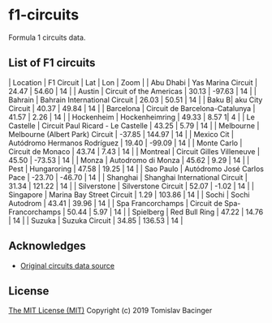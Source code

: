 # f1-circuits

Formula 1 circuits data.

## List of F1 circuits

| Location | F1 Circuit | Lat | Lon | Zoom |
| Abu Dhabi | Yas Marina Circuit | 24.47 | 54.60 | 14 |
| Austin | Circuit of the Americas | 30.13 | -97.63 | 14 |
| Bahrain | Bahrain International Circuit | 26.03 | 50.51 | 14 |
| Baku B| aku City Circuit | 40.37 | 49.84 | 14 |
| Barcelona | Circuit de Barcelona-Catalunya | 41.57 | 2.26 | 14 |
| Hockenheim | Hockenheimring | 49.33 | 8.57 1| 4 |
| Le Castelle | Circuit Paul Ricard - Le Castelle | 43.25 | 5.79 | 14 |
| Melbourne | Melbourne (Albert Park) Circuit | -37.85 | 144.97 | 14 |
| Mexico Cit | Autódromo Hermanos Rodríguez | 19.40 | -99.09 | 14 |
| Monte Carlo | Circuit de Monaco | 43.74 | 7.43 | 14 |
| Montreal | Circuit Gilles Villeneuve | 45.50 | -73.53 | 14 |
| Monza | Autodromo di Monza | 45.62 | 9.29 | 14 |
| Pest | Hungaroring | 47.58 | 19.25 | 14 |
| Sao Paulo | Autódromo José Carlos Pace | -23.70 | -46.70 | 14 |
| Shanghai | Shanghai International Circuit | 31.34 | 121.22 | 14 |
| Silverstone | Silverstone Circuit | 52.07 | -1.02 | 14 |
| Singapore | Marina Bay Street Circuit | 1.29 | 103.86 | 14 |
| Sochi | Sochi Autodrom | 43.41 | 39.96 | 14 |
| Spa Francorchamps | Circuit de Spa-Francorchamps | 50.44 | 5.97 | 14 |
| Spielberg | Red Bull Ring | 47.22 | 14.76 | 14 |
| Suzuka | Suzuka Circuit | 34.85 | 136.53 | 14 |

## Acknowledges

* [Original circuits data source](https://www.google.com/maps/d/u/0/viewer?mid=1nv6ugq4H67CSzKUauW92-pPstYw&ll=-37.84579005412956%2C144.96881158570557&z=16)

## License

[The MIT License (MIT)](LICENSE)
Copyright (c) 2019 Tomislav Bacinger